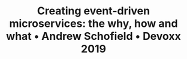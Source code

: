 ---
title: 'Creating event-driven microservices: the why, how and what • Andrew Schofield • Devoxx 2019'
description: |
      Andrew Schofield talks us through a high level view of Event Architectures and has some great reasons why we might consider them.
difficulty: 'beginner'
type: 'video'
url: https://www.youtube.com/watch?v=ksRCq0BJef8&t=1616s
tags: ['presentation']
---